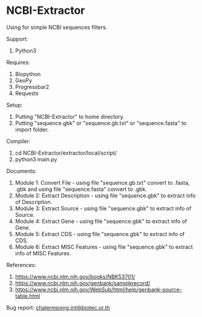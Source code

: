# NCBI-Extractor

Using for simple NCBI sequences filters.

Support:
  1. Python3

Requires:
  1. Biopython
  2. GeoPy
  3. Progressbar2
  4. Requests

Setup:
  1. Putting "NCBI-Extractor" to home directory.
  2. Putting "sequence.gbk" or "sequence.gb.txt" or "sequence.fasta" to import folder.

Compiler:
  1. cd NCBI-Extractor/extractor/local/script/
  2. python3 main.py

Documents:
  1. Module 1: Convert File - using file "sequence.gb.txt" convert to .fasta, .gbk and using file "sequence.fasta" convert to .gbk.
  2. Module 2: Extract Description - using file "sequence.gbk" to extract info of Description.
  3. Module 3: Extract Source - using file "sequence.gbk" to extract info of Source.
  4. Module 4: Extract Gene - using file "sequence.gbk" to extract info of Gene.
  5. Module 5: Extract CDS - using file "sequence.gbk" to extract info of CDS.
  6. Module 6: Extract MISC Features - using file "sequence.gbk" to extract info of MISC Features.
  
References:
  1. https://www.ncbi.nlm.nih.gov/books/NBK53701/
  2. https://www.ncbi.nlm.nih.gov/genbank/samplerecord/
  3. https://www.ncbi.nlm.nih.gov/WebSub/html/help/genbank-source-table.html

Bug report:
chalermpong.int@biotec.or.th
